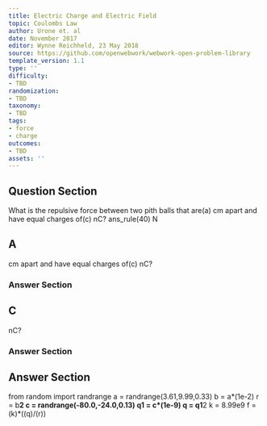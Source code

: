 ```yaml
---
title: Electric Charge and Electric Field
topic: Coulombs Law
author: Urone et. al
date: November 2017
editor: Wynne Reichheld, 23 May 2018
source: https://github.com/openwebwork/webwork-open-problem-library
template_version: 1.1
type: ''
difficulty:
- TBD
randomization:
- TBD
taxonomy:
- TBD
tags:
- force
- charge
outcomes:
- TBD
assets: ''
---
```


## Question Section 

What is the repulsive force between two pith balls that are(a) cm apart and have equal charges of(c) nC?
ans_rule(40) N

## A
cm apart and have equal charges of(c) nC?
### Answer Section
## C
nC?
### Answer Section


## Answer Section

from random import randrange
a = randrange(3.61,9.99,0.33)
b = a*(1e-2)
r = b**2
c = randrange(-80.0,-24.0,0.13)
q1 = c*(1e-9)
q = q1**2
k = 8.99e9
f = (k)*((q)/(r))